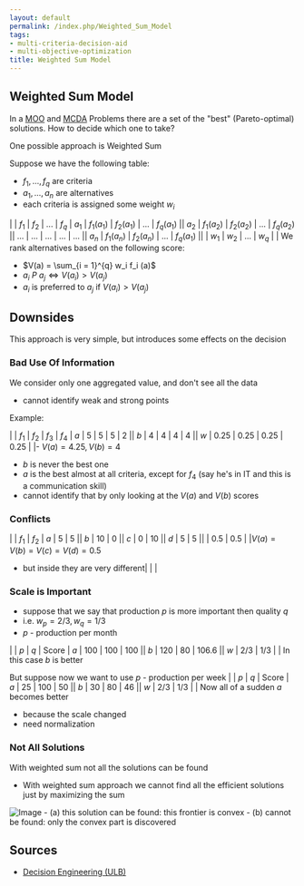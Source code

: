 ```yaml
---
layout: default
permalink: /index.php/Weighted_Sum_Model
tags:
- multi-criteria-decision-aid
- multi-objective-optimization
title: Weighted Sum Model
---
```

## Weighted Sum Model
In a [MOO](Multi-Objective_Optimization) and [MCDA](MCDA) Problems  there are a set of the "best" (Pareto-optimal) solutions. How to decide which one to take?

One possible approach is Weighted Sum

Suppose we have the following table:
- $f_1, ..., f_q$ are criteria
- $a_1, ..., a_n$ are alternatives
- each criteria is assigned some weight $w_i$

|    |  $f_1$  |  $f_2$  |  ...  |  $f_q$  |   $a_1$    |  $f_1(a_1)$  |  $f_2(a_1)$  |  ...  |  $f_q(a_1)$ ||   $a_2$    |  $f_1(a_2)$  |  $f_2(a_2)$  |  ...  |  $f_q(a_2)$ ||   ...    |  ...  |  ...  |  ...  |  ... ||   $a_n$    |  $f_1(a_n)$  |  $f_2(a_n)$  |  ...  |  $f_q(a_1)$ ||    |  $w_1$  |  $w_2$  |  ...  |  $w_q$ | |
We rank alternatives based on the following score:
- $V(a) = \sum_{i = 1}^{q} w_i f_i (a)$
- $a_i \ P \ a_j \iff V(a_i) > V(a_j)$
- $a_i$ is preferred to $a_j$ if $V(a_i) > V(a_j)$


## Downsides
This approach is very simple, but introduces some effects on the decision

### Bad Use Of Information
We consider only one aggregated value, and don't see all the data
- cannot identify weak and strong points

Example: 

|    |  $f_1$  |  $f_2$  |  $f_3$  |  $f_4$  |   $a$  |  5  |  5  |  5  |  2 ||   $b$  |  4  |  4  |  4  |  4 ||   $w$  |  0.25  |  0.25  |  0.25  |  0.25  | |- $V(a) = 4.25, V(b) = 4$
- $b$ is never the best one
- $a$ is the best almost at all criteria, except for $f_4$ (say he's in IT and this is a communication skill)
- cannot identify that by only looking at the $V(a)$ and $V(b)$ scores


### Conflicts
|    |  $f_1$  |  $f_2$  |   $a$  |  5  |  5 ||   $b$   |  10  |  0 ||   $c$   |  0  |  10 ||   $d$  |  5  |  5 ||    |  0.5  |  0.5 | |$V(a) = V(b) = V(c) = V(d) = 0.5$
- but inside they are very different|   | |
### Scale is Important
- suppose that we say that production $p$ is more important then quality $q$
- i.e. $w_p = 2/3, w_q = 1/3$
- $p$ - production per month

|    |  $p$  |  $q$  |  Score  |   $a$  |  100  |  100  |  100 ||   $b$   |  120  |  80  |  106.6 ||   $w$  |  2/3  |  1/3  |   |
In this case $b$ is better 


But suppose now we want to use $p$ - production per week
|    |  $p$  |  $q$  |  Score  |   $a$  |  25  |  100  |  50 ||   $b$   |  30  |  80  |  46 ||   $w$  |  2/3  |  1/3  |   |
Now all of a sudden $a$ becomes better 
- because the scale changed
- need normalization 


### Not All Solutions
With weighted sum not all the solutions can be found
- With weighted sum approach we cannot find all the efficient solutions just by maximizing the sum

<img src="https://raw.github.com/alexeygrigorev/wiki-figures/master/ulb/de/mcda/weighted-sum-non-convex.png" alt="Image">
- (a) this solution can be found: this frontier is convex
- (b) cannot be found: only the convex part is discovered


## Sources
- [Decision Engineering (ULB)](Decision_Engineering_(ULB))
